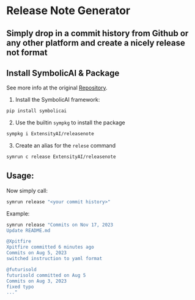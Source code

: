 # Release Note Generator
## Simply drop in a commit history from Github or any other platform and create a nicely release not format

## Install SymbolicAI & Package

See more info at the original [Repository](https://github.com/ExtensityAI/symbolicai).

1. Install the SymbolicAI framework:
```bash
pip install symbolicai
```

2. Use the builtin `sympkg` to install the package
```bash
sympkg i ExtensityAI/releasenote
```
3. Create an alias for the `relese` command
```bash
symrun c release ExtensityAI/releasenote
```

## Usage:

Now simply call:
```bash
symrun release "<your commit history>"
```

Example:
```bash
symrun release "Commits on Nov 17, 2023
Update README.md

@Xpitfire
Xpitfire committed 6 minutes ago
Commits on Aug 5, 2023
switched instruction to yaml format

@futurisold
futurisold committed on Aug 5
Commits on Aug 3, 2023
fixed typo
..."
```
